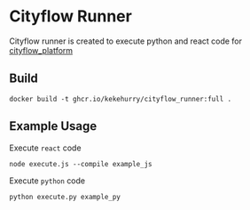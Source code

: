 # Cityflow Runner

Cityflow runner is created to execute python and react code for [cityflow_platform](https://github.com/kekehurry/cityflow_platform.git)


## Build
```
docker build -t ghcr.io/kekehurry/cityflow_runner:full .
```

## Example Usage

Execute `react` code
``` 
node execute.js --compile example_js
```

Execute `python` code
```
python execute.py example_py
```
